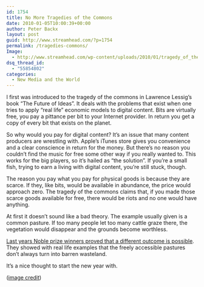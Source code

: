 ```yaml
---
id: 1754
title: No More Tragedies of the Commons
date: 2010-01-05T10:00:39+00:00
author: Peter Backx
layout: post
guid: http://www.streamhead.com/?p=1754
permalink: /tragedies-commons/
Image:
  - http://www.streamhead.com/wp-content/uploads/2010/01/tragedy_of_the_commons.png
dsq_thread_id:
  - "55854802"
categories:
  - New Media and the World
---
```

I first was introduced to the tragedy of the commons in Lawrence Lessig&#8217;s book &#8220;The Future of Ideas&#8221;. It deals with the problems that exist when one tries to apply &#8220;real life&#8221; economic models to digital content. Bits are virtually free, you pay a pittance per bit to your Internet provider. In return you get a copy of every bit that exists on the planet.

So why would you pay for digital content? It&#8217;s an issue that many content producers are wrestling with. Apple&#8217;s iTunes store gives you convenience and a clear conscience in return for the money. But there&#8217;s no reason you couldn&#8217;t find the music for free some other way if you really wanted to. This works for the big players, so it&#8217;s hailed as &#8220;the solution&#8221;. If you&#8217;re a small fish, trying to earn a living with digital content, you&#8217;re still stuck, though.

The reason you pay what you pay for physical goods is because they are scarce. If they, like bits, would be available in abundance, the price would approach zero. The tragedy of the commons claims that, if you made those scarce goods available for free, there would be riots and no one would have anything.

At first it doesn&#8217;t sound like a bad theory. The example usually given is a common pasture. If too many people let too many cattle graze there, the vegetation would disappear and the grounds become worthless.

<a title="Tragedy of the Commons R.I.P." href="http://www.worldchanging.com/archives/010632.html" target="_blank">Last years Noble prize winners proved that a different outcome is possible</a>. They showed with real life examples that the freely accessible pastures don&#8217;t always turn into barren wasteland.

It&#8217;s a nice thought to start the new year with.

(<a title="tragedy of the commons re-stated" href="http://dieoff.org/page109.htm" target="_blank">image credit</a>)



<!-- AddThis Advanced Settings generic via filter on the_content -->

<!-- AddThis Share Buttons generic via filter on the_content -->